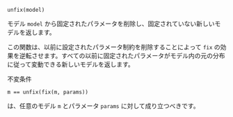```
unfix(model)
```

モデル `model` から固定されたパラメータを削除し、固定されていない新しいモデルを返します。

この関数は、以前に設定されたパラメータ制約を削除することによって `fix` の効果を逆転させます。すべての以前に固定されたパラメータがモデル内の元の分布に従って変動できる新しいモデルを返します。

不変条件

```
m == unfix(fix(m, params))
```

は、任意のモデル `m` とパラメータ `params` に対して成り立つべきです。
